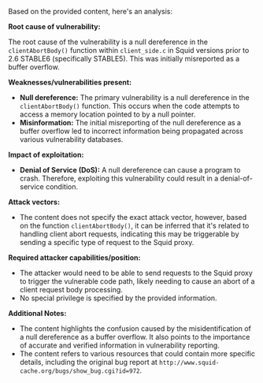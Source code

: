 Based on the provided content, here's an analysis:

**Root cause of vulnerability:**

The root cause of the vulnerability is a null dereference in the `clientAbortBody()` function within `client_side.c` in Squid versions prior to 2.6 STABLE6 (specifically STABLE5). This was initially misreported as a buffer overflow.

**Weaknesses/vulnerabilities present:**

- **Null dereference:** The primary vulnerability is a null dereference in the `clientAbortBody()` function. This occurs when the code attempts to access a memory location pointed to by a null pointer.
- **Misinformation:** The initial misreporting of the null dereference as a buffer overflow led to incorrect information being propagated across various vulnerability databases.

**Impact of exploitation:**

- **Denial of Service (DoS):** A null dereference can cause a program to crash. Therefore, exploiting this vulnerability could result in a denial-of-service condition.

**Attack vectors:**

- The content does not specify the exact attack vector, however, based on the function `clientAbortBody()`, it can be inferred that it's related to handling client abort requests, indicating this may be triggerable by sending a specific type of request to the Squid proxy.

**Required attacker capabilities/position:**

- The attacker would need to be able to send requests to the Squid proxy to trigger the vulnerable code path, likely needing to cause an abort of a client request body processing.
- No special privilege is specified by the provided information.

**Additional Notes:**
- The content highlights the confusion caused by the misidentification of a null dereference as a buffer overflow. It also points to the importance of accurate and verified information in vulnerability reporting.
- The content refers to various resources that could contain more specific details, including the original bug report at `http://www.squid-cache.org/bugs/show_bug.cgi?id=972`.